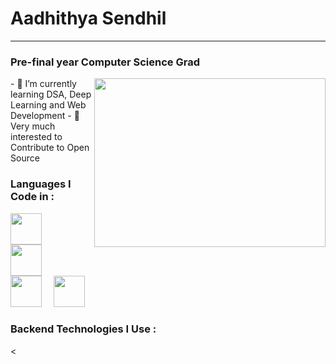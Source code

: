 #  Aadhithya Sendhil
---
### Pre-final year Computer Science Grad
<img align="right" width='370' height='270' src='https://media1.tenor.com/m/41I-iMyClCgAAAAd/programmer-programming.gif'>
- 🌱 I’m currently learning DSA, Deep Learning and Web Development
- 👯 Very much interested to Contribute to Open Source

### Languages I Code in : 
<img src="https://cdn-icons-png.flaticon.com/512/5968/5968350.png" width="50px" height="50px" style="padding-right: 15px;">
<img src="https://cdn-icons-png.flaticon.com/512/226/226777.png" width="50px" height="50px" style="padding-right: 15px;">
<img src="https://www.interviewbit.com/blog/wp-content/uploads/2021/09/C-2.png" width="50px" height="50px" style="padding-right: 15px;">
<img src="https://upload.wikimedia.org/wikipedia/commons/thumb/b/bd/Logo_C_sharp.svg/910px-Logo_C_sharp.svg.png" width="50px" height="50px">



### Backend Technologies I Use :

<
<!--
**PazhayaSoru/PazhayaSoru** is a ✨ _special_ ✨ repository because its `README.md` (this file) appears on your GitHub profile.

Here are some ideas to get you started:

- 🔭 I’m currently working on ...
- 🌱 I’m currently learning ...
- 👯 I’m looking to collaborate on ...
- 🤔 I’m looking for help with ...
- 💬 Ask me about ...
- 📫 How to reach me: ...
- 😄 Pronouns: ...
- ⚡ Fun fact: ...
-->
